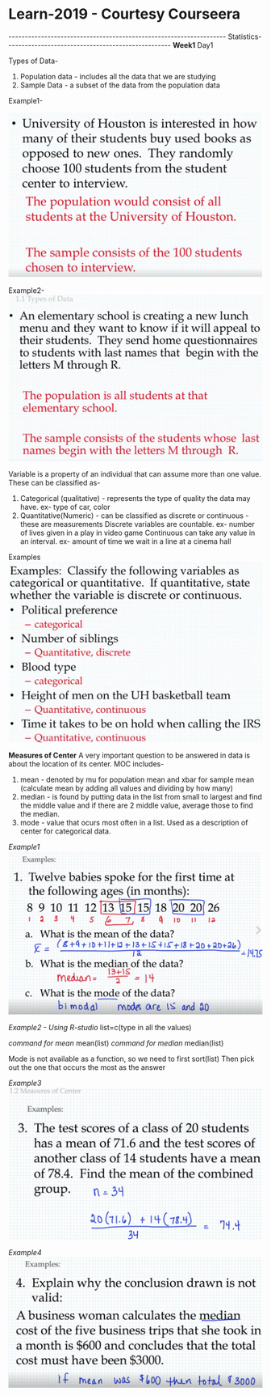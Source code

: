 # Learn-2019 - Courtesy Courseera
------------------------------------------------------------------- Statistics---------------------------------------------------
**Week1**
Day1

Types of Data-
1. Population data - includes all the data that we are studying
2. Sample Data - a subset of the data from the population data

Example1-

![Example1](/images/typesofdata.jpg?raw=true "Example1")

Example2-
![Example2](/images/type0fdata2.png?raw=true "Example2")


Variable
is a property of an individual that can assume more than one value. These can be classified as-
1. Categorical (qualitative) - represents the type of quality the data may have. ex- type of car, color
2. Quantitative(Numeric) - can be classified as discrete or continuous - these are measurements
Discrete variables are countable. ex- number of lives given in a play in video game
Continuous can take any value in an interval. ex- amount of time we wait in a line at a cinema hall

Examples
![Examples](/images/categoricalvsquantitative.png?raw=true "Examples")

**Measures of Center**
A very important question to be answered in data is about the location of its center. MOC includes-
1. mean - denoted by mu for population mean and xbar for sample mean (calculate mean by adding all values and dividing by how many)
2. median - is found by putting data in the list from small to largest and find the middle value and if there are 2 middle value, average those to find the median.
3. mode - value that ocurs most often in a list. Used as a description of center for categorical data.

*Example1*
![Examples](/images/meanmode.png?raw=true "Examples")

*Example2 - Using R-studio*
list=c(type in all the values)

*command for mean*
mean(list)
*command for median*
median(list)

Mode is not available as a function, so we need to first
sort(list)
Then pick out the one that occurs the most as the answer

*Example3*
![Examples](/images/meanmode2.png?raw=true "Examples")

*Example4*
![Examples](/images/meanmode3.png?raw=true "Examples")





